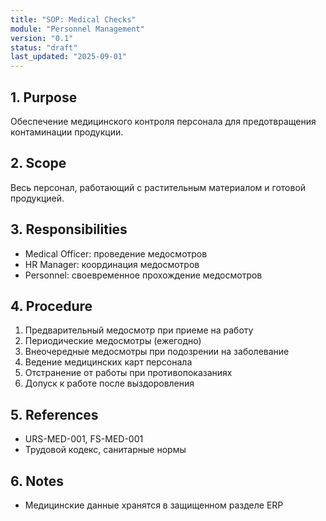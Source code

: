```yaml
---
title: "SOP: Medical Checks"
module: "Personnel Management"
version: "0.1"
status: "draft"
last_updated: "2025-09-01"
---
```


## 1. Purpose

Обеспечение медицинского контроля персонала для предотвращения контаминации продукции.

## 2. Scope

Весь персонал, работающий с растительным материалом и готовой продукцией.

## 3. Responsibilities

- Medical Officer: проведение медосмотров
- HR Manager: координация медосмотров
- Personnel: своевременное прохождение медосмотров

## 4. Procedure

1. Предварительный медосмотр при приеме на работу
2. Периодические медосмотры (ежегодно)
3. Внеочередные медосмотры при подозрении на заболевание
4. Ведение медицинских карт персонала
5. Отстранение от работы при противопоказаниях
6. Допуск к работе после выздоровления

## 5. References

- URS-MED-001, FS-MED-001
- Трудовой кодекс, санитарные нормы

## 6. Notes

- Медицинские данные хранятся в защищенном разделе ERP
